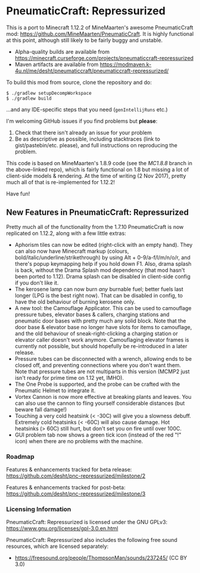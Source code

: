 # PneumaticCraft: Repressurized

This is a port to Minecraft 1.12.2 of MineMaarten's awesome PneumaticCraft mod: https://github.com/MineMaarten/PneumaticCraft.  It is highly functional at this point, although still likely to be fairly buggy and unstable.

* Alpha-quality builds are available from https://minecraft.curseforge.com/projects/pneumaticcraft-repressurized
* Maven artifacts are available from https://modmaven.k-4u.nl/me/desht/pneumaticcraft/pneumaticcraft-repressurized/

To build this mod from source, clone the repository and do:

```
$ ./gradlew setupDecompWorkspace
$ ./gradlew build
```

...and any IDE-specific steps that you need (``genIntellijRuns`` etc.)

I'm welcoming GitHub issues if you find problems but **please**:
1. Check that there isn't already an issue for your problem
1. Be as descriptive as possible, including stacktraces (link to gist/pastebin/etc. please), and full instructions on reproducing the problem.

This code is based on MineMaarten's 1.8.9 code (see the *MC1.8.8* branch in the above-linked repo), which is fairly functional on 1.8 but missing a lot of client-side models & rendering.  At the time of writing (2 Nov 2017), pretty much all of that is re-implemented for 1.12.2!

Have fun!

## New Features in PneumaticCraft: Repressurized

Pretty much all of the functionality from the 1.7.10 PneumaticCraft is now replicated on 1.12.2, along with a few little extras:

* Aphorism tiles can now be edited (right-click with an empty hand).  They can also now have Minecraft markup (colours, bold/italic/underline/strikethrough) by using Alt + 0-9/a-f/l/m/n/o/r, and there's popup keymapping help if you hold down F1.  Also, drama splash is back, without the Drama Splash mod dependency (that mod hasn't been ported to 1.12).  Drama splash can be disabled in client-side config if you don't like it.
* The kerosene lamp can now burn *any* burnable fuel; better fuels last longer (LPG is the best right now).  That can be disabled in config, to have the old behaviour of burning kerosene only.
* A new tool: the Camouflage Applicator.  This can be used to camouflage pressure tubes, elevator bases & callers, charging stations and pneumatic door bases with pretty much any solid block.  Note that the door base & elevator base no longer have slots for items to camouflage, and the old behaviour of sneak-right-clicking a charging station or elevator caller doesn't work anymore.  Camouflaging elevator frames is currently not possible, but should hopefully be re-introduced in a later release.
* Pressure tubes can be disconnected with a wrench, allowing ends to be closed off, and preventing connections where you don't want them.  Note that pressure tubes are not multiparts in this version (MCMP2 just isn't ready for prime time on 1.12 yet, IMHO).
* The One Probe is supported, and the probe can be crafted with the Pneumatic Helmet to integrate it.
* Vortex Cannon is now more effective at breaking plants and leaves.  You can also use the cannon to fling yourself considerable distances (but beware fall damage!)
* Touching a very cold heatsink (< -30C) will give you a slowness debuff.  Extremely cold heatsinks (< -60C) will also cause damage.  Hot heatsinks (> 60C) still hurt, but don't set you on fire until over 100C.
* GUI problem tab now shows a green tick icon (instead of the red "!" icon) when there are no problems with the machine.

### Roadmap

Features & enhancements tracked for beta release: https://github.com/desht/pnc-repressurized/milestone/2

Features & enhancements tracked for post-beta: https://github.com/desht/pnc-repressurized/milestone/3

### Licensing Information

PneumaticCraft: Repressurized is licensed under the GNU GPLv3: https://www.gnu.org/licenses/gpl-3.0.en.html

PneumaticCraft: Repressurized also includes the following free sound resources, which are licensed separately:

* https://freesound.org/people/ThompsonMan/sounds/237245/ (CC BY 3.0)

